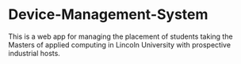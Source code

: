 # Device-Management-System
This is a web app for managing the placement of students taking the Masters of applied computing in Lincoln University with prospective industrial hosts.
